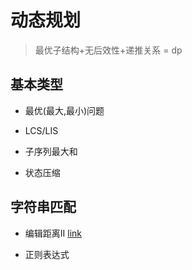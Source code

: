 # 动态规划

> 最优子结构+无后效性+递推关系 = dp

## 基本类型

- 最优(最大,最小)问题

- LCS/LIS

- 子序列最大和

- 状态压缩

## 字符串匹配

- 编辑距离II [link](solutions/codes/raw_code/editing_distanceII.md)

- 正则表达式
